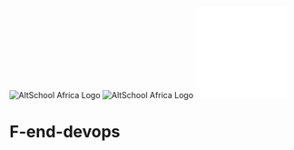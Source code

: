 ![AltSchool Africa Logo](https://github.com/tuyojr/altschool-opensource-names/blob/main/AltSchool.svg)
![AltSchool Africa Logo](./altschool-seeklogo.com.svg-light-mode-only)
![AltSchool Africa Logo](./AltSchool-dark.svg#gh-dark-mode-only)


# F-end-devops
